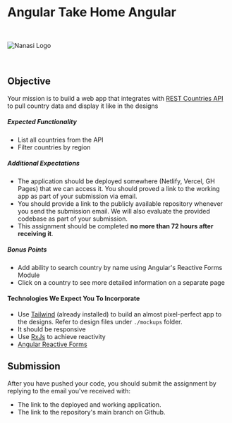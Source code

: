 # Angular Take Home Angular

<br/>

![Nanasi Logo](https://res.cloudinary.com/www-nanasi-co/image/upload/v1639128056/dashboard/center_piece_qhiuq1.svg)

<br/>

## Objective

Your mission is to build a web app that integrates with [REST Countries API](https://restcountries.com/#api-endpoints-v3-all) to pull country data and display it like in the designs

##### Expected Functionality

- List all countries from the API
- Filter countries by region

##### Additional Expectations

- The application should be deployed somewhere (Netlify, Vercel, GH Pages) that we can access it. You should proved a link to the working app as part of your submission via email.
- You should provide a link to the publicly available repository whenever you send the submission email. We will also evaluate the provided codebase as part of your submission.
- This assignment should be completed **no more than 72 hours after receiving it**.

##### Bonus Points

- Add ability to search country by name using Angular's Reactive Forms Module
- Click on a country to see more detailed information on a separate page

#### Technologies We Expect You To Incorporate

- Use [Tailwind](https://tailwindcss.com/) (already installed) to build an almost pixel-perfect app to the designs. Refer to design files under `./mockups` folder.
- It should be responsive
- Use [RxJs](https://rxjs.dev/guide/overview) to achieve reactivity
- [Angular Reactive Forms](https://angular.io/guide/reactive-forms)

## Submission

After you have pushed your code, you should submit the assignment by replying to the email you've received with:

- The link to the deployed and working application.
- The link to the repository's main branch on Github.

